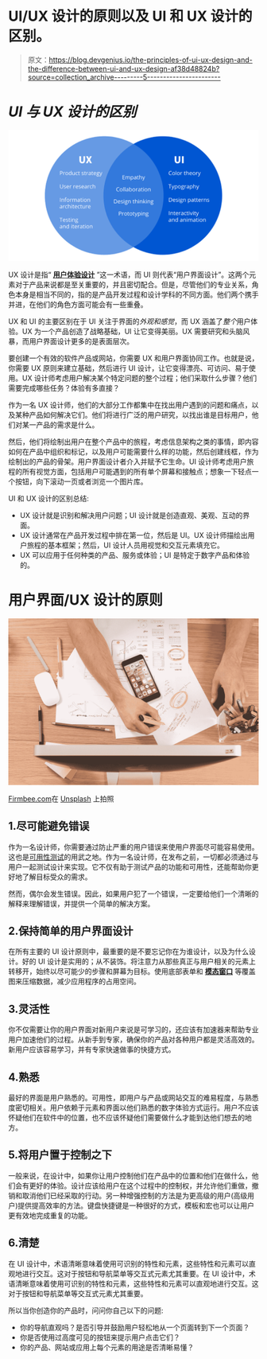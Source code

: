 # UI/UX 设计的原则以及 UI 和 UX 设计的区别。

> 原文：<https://blog.devgenius.io/the-principles-of-ui-ux-design-and-the-difference-between-ui-and-ux-design-af38d48824b?source=collection_archive---------5----------------------->

# ***UI 与 UX 设计的区别***

![](img/10db0aafe184bad16f866a3b87f1bc34.png)

UX 设计是指“ [**用户体验设计**](https://careerfoundry.com/en/blog/ux-design/what-is-user-experience-ux-design-everything-you-need-to-know-to-get-started/) ”这一术语，而 UI 则代表“用户界面设计”。这两个元素对于产品来说都是至关重要的，并且密切配合。但是，尽管他们的专业关系，角色本身是相当不同的，指的是产品开发过程和设计学科的不同方面。他们两个携手并进，在他们的角色方面可能会有一些重叠。

UX 和 UI 的主要区别在于 UI 关注于界面的*外观和感觉*，而 UX 涵盖了*整个*用户体验。UX 为一个产品创造了战略基础，UI 让它变得美丽。UX 需要研究和头脑风暴，而用户界面设计更多的是表面层次。

要创建一个有效的软件产品或网站，你需要 UX 和用户界面协同工作。也就是说，你需要 UX 原则来建立基础，然后进行 UI 设计，让它变得漂亮、可访问、易于使用。UX 设计师考虑用户解决某个特定问题的整个过程；他们采取什么步骤？他们需要完成哪些任务？体验有多直接？

作为一名 UX 设计师，他们的大部分工作都集中在找出用户遇到的问题和痛点，以及某种产品如何解决它们。他们将进行广泛的用户研究，以找出谁是目标用户，他们对某一产品的需求是什么。

然后，他们将绘制出用户在整个产品中的旅程，考虑信息架构之类的事情，即内容如何在产品中组织和标记，以及用户可能需要什么样的功能，然后创建线框，作为绘制出的产品的骨架。用户界面设计者介入并赋予它生命。UI 设计师考虑用户旅程的所有视觉方面，包括用户可能遇到的所有单个屏幕和接触点；想象一下轻点一个按钮，向下滚动一页或者浏览一个图片库。

UI 和 UX 设计的区别总结:

*   UX 设计就是识别和解决用户问题；UI 设计就是创造直观、美观、互动的界面。
*   UX 设计通常在产品开发过程中排在第一位，然后是 UI。UX 设计师描绘出用户旅程的基本框架；然后，UI 设计人员用视觉和交互元素填充它。
*   UX 可以应用于任何种类的产品、服务或体验；UI 是特定于数字产品和体验的。

# 用户界面/UX 设计的原则

![](img/855a00afee53664cbf3a468d2591ef0a.png)

[Firmbee.com](https://unsplash.com/@firmbee?utm_source=medium&utm_medium=referral)在 [Unsplash](https://unsplash.com?utm_source=medium&utm_medium=referral) 上拍照

## 1.尽可能避免错误

作为一名设计师，你需要通过防止严重的用户错误来使用户界面尽可能容易使用。这也是[可用性测试](https://maze.co/guides/usability-testing/)的用武之地。作为一名设计师，在发布之前，一切都必须通过与用户一起测试设计来实现。它不仅有助于测试产品的功能和可用性，还能帮助你更好地了解目标受众的需求。

然而，偶尔会发生错误。因此，如果用户犯了一个错误，一定要给他们一个清晰的解释来理解错误，并提供一个简单的解决方案。

## 2.保持简单的用户界面设计

在所有主要的 UI 设计原则中，最重要的是不要忘记你在为谁设计，以及为什么设计。好的 UI 设计是实用的；从不装饰。将注意力从那些真正与用户相关的元素上转移开，始终以尽可能少的步骤和屏幕为目标。使用底部表单和 [**模态窗口**](https://www.framer.com/examples/modal-window/) 等覆盖图来压缩数据，减少应用程序的占用空间。

## 3.灵活性

你不仅需要让你的用户界面对新用户来说是可学习的，还应该有加速器来帮助专业用户加速他们的过程。从新手到专家，确保你的产品对各种用户都是灵活高效的。新用户应该容易学习，并有专家快速做事的快捷方式。

## 4.熟悉

最好的界面是用户熟悉的。可用性，即用户与产品或网站交互的难易程度，与熟悉度密切相关。用户依赖于元素和界面以他们熟悉的数字体验方式运行。用户不应该怀疑他们在软件中的位置，也不应该怀疑他们需要做什么才能到达他们想去的地方。

## 5.将用户置于控制之下

一般来说，在设计中，如果你让用户控制他们在产品中的位置和他们在做什么，他们会有更好的体验。设计应该给用户在这个过程中的控制权，并允许他们重做，撤销和取消他们已经采取的行动。另一种增强控制的方法是为更高级的用户(高级用户)提供提高效率的方法。键盘快捷键是一种很好的方式，模板和宏也可以让用户更有效地完成重复的功能。

## 6.清楚

在 UI 设计中，术语清晰意味着使用可识别的特性和元素，这些特性和元素可以直观地进行交互。这对于按钮和导航菜单等交互式元素尤其重要。在 UI 设计中，术语清晰意味着使用可识别的特性和元素，这些特性和元素可以直观地进行交互。这对于按钮和导航菜单等交互式元素尤其重要。

所以当你创造你的产品时，问问你自己以下的问题:

*   你的导航直观吗？是否引导并鼓励用户轻松地从一个页面转到下一个页面？
*   你是否使用过高度可见的按钮来提示用户点击它们？
*   你的产品、网站或应用上每个元素的用途是否清晰易懂？